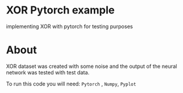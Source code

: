 # XOR Pytorch example
 implementing XOR with pytorch for testing purposes

# About

XOR dataset was created with some noise and the output of the neural network was tested with test data.

To run this code you will need: `Pytorch` , `Numpy`, `Pyplot`